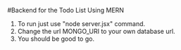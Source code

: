 #Backend for the Todo List Using MERN
1. To run just use "node server.jsx" command.
2. Change the url MONGO_URI to your own database url.
3. You should be good to go.